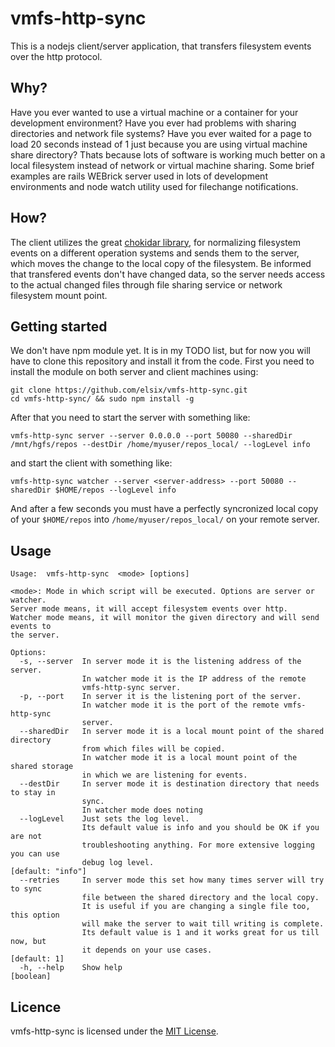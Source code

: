 # vmfs-http-sync
This is a nodejs client/server application, that transfers filesystem events over the http protocol.

## Why?
Have you ever wanted to use a virtual machine or a container for your development environment? Have you ever had problems with sharing directories and network file systems? Have you ever waited for a page to load 20 seconds instead of 1 just because you are using virtual machine share directory? Thats because lots of software is working much better on a local filesystem instead of network or virtual machine sharing. Some brief examples are rails WEBrick server used in lots of development environments and node watch utility used for filechange notifications.

## How?
The client utilizes the great [chokidar library](https://github.com/paulmillr/chokidar), for normalizing filesystem events on a different operation systems and sends them to the server, which moves the change to the local copy of the filesystem. Be informed that transfered events don't have changed data, so the server needs access to the actual changed files through file sharing service or network filesystem mount point.

## Getting started
We don't have npm module yet. It is in my TODO list, but for now you will have to clone this repository and install it from the code. 
First you need to install the module on both server and client machines using:
```
git clone https://github.com/elsix/vmfs-http-sync.git
cd vmfs-http-sync/ && sudo npm install -g
```

After that you need to start the server with something like:
```
vmfs-http-sync server --server 0.0.0.0 --port 50080 --sharedDir /mnt/hgfs/repos --destDir /home/myuser/repos_local/ --logLevel info
```

and start the client with something like:
```
vmfs-http-sync watcher --server <server-address> --port 50080 --sharedDir $HOME/repos --logLevel info
```
And after a few seconds you must have a perfectly syncronized local copy of your ```$HOME/repos``` into ```/home/myuser/repos_local/``` on your remote server. 

## Usage
```
Usage:  vmfs-http-sync  <mode> [options]

<mode>: Mode in which script will be executed. Options are server or watcher.
Server mode means, it will accept filesystem events over http.
Watcher mode means, it will monitor the given directory and will send events to
the server.

Options:
  -s, --server  In server mode it is the listening address of the server.
                In watcher mode it is the IP address of the remote
                vmfs-http-sync server.
  -p, --port    In server it is the listening port of the server.
                In watcher mode it is the port of the remote vmfs-http-sync
                server.
  --sharedDir   In server mode it is a local mount point of the shared directory
                from which files will be copied.
                In watcher mode it is a local mount point of the shared storage
                in which we are listening for events.
  --destDir     In server mode it is destination directory that needs to stay in
                sync.
                In watcher mode does noting
  --logLevel    Just sets the log level.
                Its default value is info and you should be OK if you are not
                troubleshooting anything. For more extensive logging you can use
                debug log level.                               [default: "info"]
  --retries     In server mode this set how many times server will try to sync
                file between the shared directory and the local copy.
                It is useful if you are changing a single file too, this option
                will make the server to wait till writing is complete.
                Its default value is 1 and it works great for us till now, but
                it depends on your use cases.                       [default: 1]
  -h, --help    Show help                                              [boolean]
```

## Licence
vmfs-http-sync is licensed under the
[MIT License](https://github.com/elsix/vmfs-http-sync/blob/master/LICENSE).
